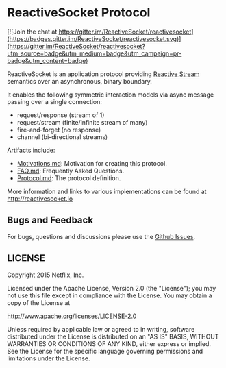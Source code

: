 # ReactiveSocket Protocol

[![Join the chat at https://gitter.im/ReactiveSocket/reactivesocket](https://badges.gitter.im/ReactiveSocket/reactivesocket.svg)](https://gitter.im/ReactiveSocket/reactivesocket?utm_source=badge&utm_medium=badge&utm_campaign=pr-badge&utm_content=badge)

ReactiveSocket is an application protocol providing [Reactive Stream](http://www.reactive-streams.org) semantics over an asynchronous, binary boundary.

It enables the following symmetric interaction models via async message passing over a single connection:

- request/response (stream of 1)
- request/stream (finite/infinite stream of many)
- fire-and-forget (no response)
- channel (bi-directional streams)

Artifacts include:

- [Motivations.md](https://github.com/ReactiveSocket/reactivesocket/blob/master/Motivations.md): Motivation for creating this protocol.
- [FAQ.md](https://github.com/ReactiveSocket/reactivesocket/blob/master/FAQ.md): Frequently Asked Questions.
- [Protocol.md](https://github.com/ReactiveSocket/reactivesocket/blob/master/Protocol.md): The protocol definition.

More information and links to various implementations can be found at http://reactivesocket.io

## Bugs and Feedback

For bugs, questions and discussions please use the [Github Issues](https://github.com/ReactiveSocket/reactivesocket/issues).

## LICENSE

Copyright 2015 Netflix, Inc.

Licensed under the Apache License, Version 2.0 (the "License");
you may not use this file except in compliance with the License.
You may obtain a copy of the License at

<http://www.apache.org/licenses/LICENSE-2.0>

Unless required by applicable law or agreed to in writing, software
distributed under the License is distributed on an "AS IS" BASIS,
WITHOUT WARRANTIES OR CONDITIONS OF ANY KIND, either express or implied.
See the License for the specific language governing permissions and
limitations under the License.
